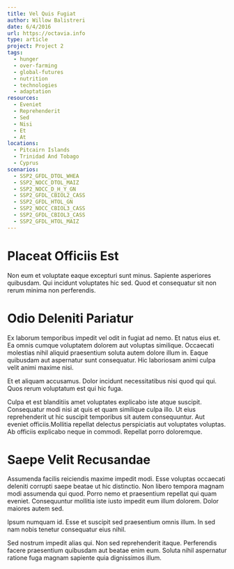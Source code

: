 ```yaml
---
title: Vel Quis Fugiat
author: Willow Balistreri
date: 6/4/2016
url: https://octavia.info
type: article
project: Project 2
tags:
  - hunger
  - over-farming
  - global-futures
  - nutrition
  - technologies
  - adaptation
resources:
  - Eveniet
  - Reprehenderit
  - Sed
  - Nisi
  - Et
  - At
locations:
  - Pitcairn Islands
  - Trinidad And Tobago
  - Cyprus
scenarios:
  - SSP2_GFDL_DTOL_WHEA
  - SSP2_NOCC_DTOL_MAIZ
  - SSP2_NOCC_D_H_Y_GN
  - SSP2_GFDL_CBIOL2_CASS
  - SSP2_GFDL_HTOL_GN
  - SSP2_NOCC_CBIOL3_CASS
  - SSP2_GFDL_CBIOL3_CASS
  - SSP2_GFDL_HTOL_MAIZ
---
```


# Placeat Officiis Est
Non eum et voluptate eaque excepturi sunt minus. Sapiente asperiores quibusdam. Qui incidunt voluptates hic sed. Quod et consequatur sit non rerum minima non perferendis.

# Odio Deleniti Pariatur
Ex laborum temporibus impedit vel odit in fugiat ad nemo. Et natus eius et. Ea omnis cumque voluptatem dolorem aut voluptas similique. Occaecati molestias nihil aliquid praesentium soluta autem dolore illum in. Eaque quibusdam aut aspernatur sunt consequatur. Hic laboriosam animi culpa velit animi maxime nisi.
 Et et aliquam accusamus. Dolor incidunt necessitatibus nisi quod qui qui. Quos rerum voluptatum est qui hic fuga.
 Culpa et est blanditiis amet voluptates explicabo iste atque suscipit. Consequatur modi nisi at quis et quam similique culpa illo. Ut eius reprehenderit ut hic suscipit temporibus sit autem consequuntur. Aut eveniet officiis.Mollitia repellat delectus perspiciatis aut voluptates voluptas. Ab officiis explicabo neque in commodi. Repellat porro doloremque.

# Saepe Velit Recusandae
Assumenda facilis reiciendis maxime impedit modi. Esse voluptas occaecati deleniti corrupti saepe beatae ut hic distinctio. Non libero tempora magnam modi assumenda qui quod. Porro nemo et praesentium repellat qui quam eveniet. Consequuntur mollitia iste iusto impedit eum illum dolorem. Dolor maiores autem sed.
 Ipsum numquam id. Esse et suscipit sed praesentium omnis illum. In sed nam nobis tenetur consequatur eius nihil.
 Sed nostrum impedit alias qui. Non sed reprehenderit itaque. Perferendis facere praesentium quibusdam aut beatae enim eum. Soluta nihil aspernatur ratione fuga magnam sapiente quia dignissimos illum.
